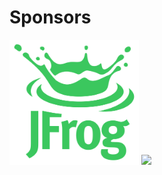 # Sponsors

<img src="images/jfrog.png" style="border: none; background-color: white; height: 200px" />

<img src="images/AWS_AWS_logo_RGB.png" style="border: none; background-color: white; height: 200px" />
